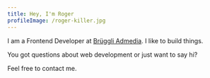 ```yaml
---
title: Hey, I'm Roger
profileImage: /roger-killer.jpg
---
```


I am a Frontend Developer at <a href="https://www.brueggli-admedia.ch/" target="_blank" rel="noopener noreferrer">Brüggli Admedia</a>. I like to build things.

You got questions about web development or
just want to say hi?

Feel free to contact me.
